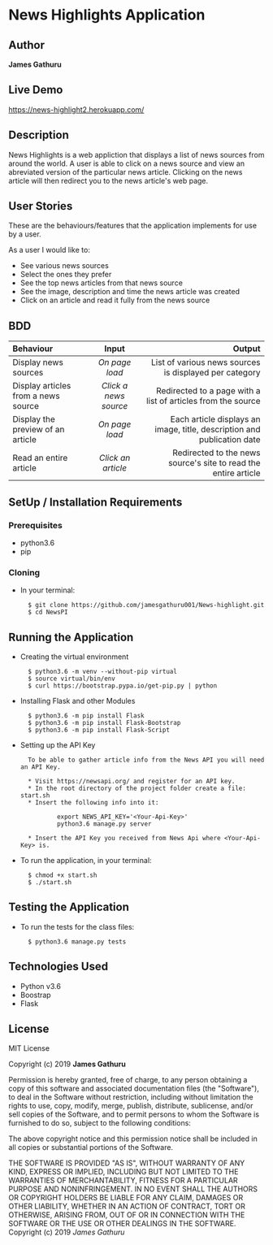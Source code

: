 # News Highlights Application

## Author
**James Gathuru**

## Live Demo
 https://news-highlight2.herokuapp.com/  
## Description

News Highlights is a web appliction that displays a list of news sources from around the world. A user is able to click on a news source and view an abreviated version of the particular news article. Clicking on the news article will then redirect you to the news article's web page.

## User Stories
These are the behaviours/features that the application implements for use by a user.

As a user I would like to:
* See various news sources
* Select the ones they prefer
* See the top news articles from that news source
* See the image, description and time the news article was created
* Click on an article and read it fully from the news source

## BDD
| Behaviour | Input | Output |
| :---------------- | :---------------: | ------------------: |
| Display news sources | *On page load* | List of various news sources is displayed per category |
| Display articles from a news source | *Click a news source* | Redirected to a page with a list of articles from the source |
| Display the preview of an article | *On page load* | Each article displays an image, title, description and publication date |
| Read an entire article | *Click an article* | Redirected to the news source's site to read the entire article |

## SetUp / Installation Requirements
### Prerequisites
* python3.6
* pip

### Cloning
* In your terminal:

        $ git clone https://github.com/jamesgathuru001/News-highlight.git
        $ cd NewsPI

## Running the Application
* Creating the virtual environment

        $ python3.6 -m venv --without-pip virtual
        $ source virtual/bin/env
        $ curl https://bootstrap.pypa.io/get-pip.py | python

* Installing Flask and other Modules

        $ python3.6 -m pip install Flask
        $ python3.6 -m pip install Flask-Bootstrap
        $ python3.6 -m pip install Flask-Script

* Setting up the API Key

        To be able to gather article info from the News API you will need an API Key.

        * Visit https://newsapi.org/ and register for an API key.
        * In the root directory of the project folder create a file: start.sh
        * Insert the following info into it:

                export NEWS_API_KEY='<Your-Api-Key>'
                python3.6 manage.py server

        * Insert the API Key you received from News Api where <Your-Api-Key> is.

* To run the application, in your terminal:

        $ chmod +x start.sh
        $ ./start.sh

## Testing the Application
* To run the tests for the class files:

        $ python3.6 manage.py tests

## Technologies Used

* Python v3.6
* Boostrap
* Flask

## License

MIT License

Copyright (c) 2019 **James Gathuru**

Permission is hereby granted, free of charge, to any person obtaining a copy of this software and associated documentation files (the "Software"), to deal in the Software without restriction, including without limitation the rights to use, copy, modify, merge, publish, distribute, sublicense, and/or sell copies of the Software, and to permit persons to whom the Software is furnished to do so, subject to the following conditions:

The above copyright notice and this permission notice shall be included in all copies or substantial portions of the Software.

THE SOFTWARE IS PROVIDED "AS IS", WITHOUT WARRANTY OF ANY KIND, EXPRESS OR IMPLIED, INCLUDING BUT NOT LIMITED TO THE WARRANTIES OF MERCHANTABILITY, FITNESS FOR A PARTICULAR PURPOSE AND NONINFRINGEMENT. IN NO EVENT SHALL THE AUTHORS OR COPYRIGHT HOLDERS BE LIABLE FOR ANY CLAIM, DAMAGES OR OTHER LIABILITY, WHETHER IN AN ACTION OF CONTRACT, TORT OR OTHERWISE, ARISING FROM, OUT OF OR IN CONNECTION WITH THE SOFTWARE OR THE USE OR OTHER DEALINGS IN THE SOFTWARE. Copyright (c) 2019 *James Gathuru*

